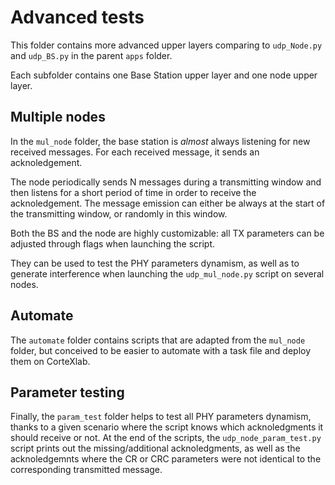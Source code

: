 # Advanced tests

This folder contains more advanced upper layers comparing to `udp_Node.py` and `udp_BS.py` in the parent `apps` folder.

Each subfolder contains one Base Station upper layer and one node upper layer.

## Multiple nodes

In the `mul_node` folder, the base station is _almost_ always listening for new received messages. For each received message, it sends an acknoledgement.

The node periodically sends N messages during a transmitting window and then listens for a short period of time in order to receive the acknoledgement.
The message emission can either be always at the start of the transmitting window, or randomly in this window.

Both the BS and the node are highly customizable: all TX parameters can be adjusted through flags when launching the script.

They can be used to test the PHY parameters dynamism, as well as to generate interference when launching the `udp_mul_node.py` script on several nodes.

## Automate

The `automate` folder contains scripts that are adapted from the `mul_node` folder, but conceived to be easier to automate with a task file and deploy them on CorteXlab.

## Parameter testing

Finally, the `param_test` folder helps to test all PHY parameters dynamism, thanks to a given scenario where the script knows which acknoledgments it should receive or not. At the end of the scripts, the `udp_node_param_test.py` script prints out the missing/additional acknoledgments, as well as the acknoledgemnts where the CR or CRC parameters were not identical to the corresponding transmitted message.
